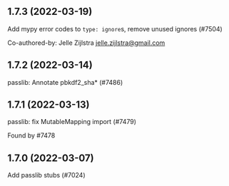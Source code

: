 ## 1.7.3 (2022-03-19)

Add mypy error codes to `type: ignore`s, remove unused ignores (#7504)

Co-authored-by: Jelle Zijlstra <jelle.zijlstra@gmail.com>

## 1.7.2 (2022-03-14)

passlib: Annotate pbkdf2_sha* (#7486)

## 1.7.1 (2022-03-13)

passlib: fix MutableMapping import (#7479)

Found by #7478

## 1.7.0 (2022-03-07)

Add passlib stubs (#7024)

